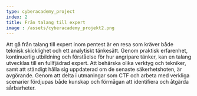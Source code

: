 ```yaml
---
type: cyberacademy_project
index: 2
title: Från talang till expert
image : /assets/cyberacademy_projekt2.png
---
```

Att gå från talang till expert inom pentest är en resa som kräver både teknisk skicklighet och ett analytiskt tänkesätt. Genom praktisk erfarenhet, kontinuerlig utbildning och förståelse för hur angripare tänker, kan en talang utvecklas till en fullfjädrad expert. Att behärska olika verktyg och tekniker, samt att ständigt hålla sig uppdaterad om de senaste säkerhetshoten, är avgörande. Genom att delta i utmaningar som CTF och arbeta med verkliga scenarier fördjupas både kunskap och förmågan att identifiera och åtgärda sårbarheter.
